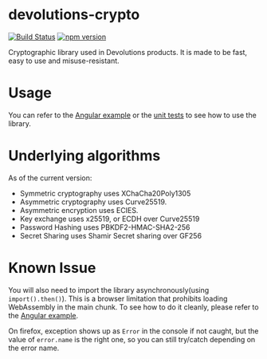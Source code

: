 # devolutions-crypto
[![Build Status](https://dev.azure.com/devolutions-net/Open%20Source/_apis/build/status/devolutions-crypto?branchName=master)](https://dev.azure.com/devolutions-net/Open%20Source/_build/latest?definitionId=170&branchName=master) [![npm version](https://img.shields.io/npm/v/devolutions-crypto.svg?style=flat)](https://npmjs.org/package/devolutions-crypto "View this project on npm")

Cryptographic library used in Devolutions products. It is made to be fast, easy to use and misuse-resistant.

# Usage
You can refer to the [Angular example](example/) or the [unit tests](tests/) to see how to use the library.

# Underlying algorithms
As of the current version:
 * Symmetric cryptography uses XChaCha20Poly1305
 * Asymmetric cryptography uses Curve25519.
 * Asymmetric encryption uses ECIES.
 * Key exchange uses x25519, or ECDH over Curve25519
 * Password Hashing uses PBKDF2-HMAC-SHA2-256
 * Secret Sharing uses Shamir Secret sharing over GF256

# Known Issue
You will also need to import the library asynchronously(using `import().then()`). This is a browser limitation that prohibits loading WebAssembly in the main chunk. To see how to do it cleanly, please refer to the [Angular example](example/).

On firefox, exception shows up as `Error` in the console if not caught, but the value of `error.name` is the right one, so you can still try/catch depending on the error name.  
